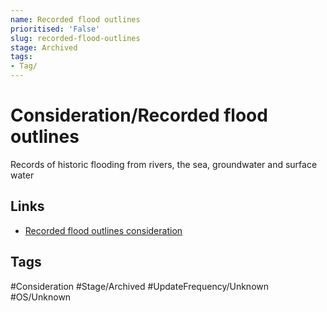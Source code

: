 ```yaml
---
name: Recorded flood outlines
prioritised: 'False'
slug: recorded-flood-outlines
stage: Archived
tags:
- Tag/
---
```


# Consideration/Recorded flood outlines

Records of historic flooding from rivers, the sea, groundwater and surface water

## Links

* [Recorded flood outlines consideration](https://design.planning.data.gov.uk/planning-consideration/recorded-flood-outlines)

## Tags

#Consideration #Stage/Archived #UpdateFrequency/Unknown #OS/Unknown